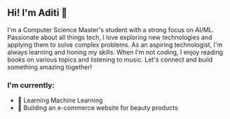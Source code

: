 ## Hi! I'm Aditi 👋

I'm a Computer Science Master's student with a strong focus on AI/ML. Passionate about all things tech, I love exploring new technologies and applying them to solve complex problems. As an aspiring technologist, I'm always learning and honing my skills. When I'm not coding, I enjoy reading books on various topics and listening to music. Let's connect and build something amazing together!

### I'm currently: 
- 🌱 Learning Machine Learning 
- 🌱 Building an e-commerce website for beauty products

